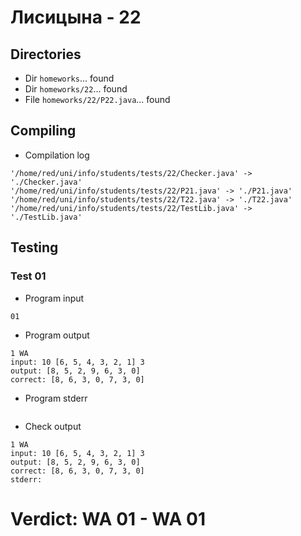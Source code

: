 # Лисицына - 22
## Directories
- Dir `homeworks`... found
- Dir `homeworks/22`... found
- File `homeworks/22/P22.java`... found
## Compiling
- Compilation log
```
'/home/red/uni/info/students/tests/22/Checker.java' -> './Checker.java'
'/home/red/uni/info/students/tests/22/P21.java' -> './P21.java'
'/home/red/uni/info/students/tests/22/T22.java' -> './T22.java'
'/home/red/uni/info/students/tests/22/TestLib.java' -> './TestLib.java'

```
## Testing
### Test 01
- Program input
```
01

```
- Program output
```
1 WA
input: 10 [6, 5, 4, 3, 2, 1] 3
output: [8, 5, 2, 9, 6, 3, 0]
correct: [8, 6, 3, 0, 7, 3, 0]

```
- Program stderr
```

```
- Check output
```
1 WA
input: 10 [6, 5, 4, 3, 2, 1] 3
output: [8, 5, 2, 9, 6, 3, 0]
correct: [8, 6, 3, 0, 7, 3, 0]
stderr:

```
# Verdict: **WA 01** - WA 01
